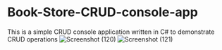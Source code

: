 # Book-Store-CRUD-console-app
This is a simple CRUD console application written in C# to demonstrate CRUD operations
![Screenshot (120)](https://user-images.githubusercontent.com/40319846/103369356-03217f00-4af2-11eb-9523-d8a5ff397b57.png)
![Screenshot (121)](https://user-images.githubusercontent.com/40319846/103369362-07e63300-4af2-11eb-95ae-f384dbb068af.png)
